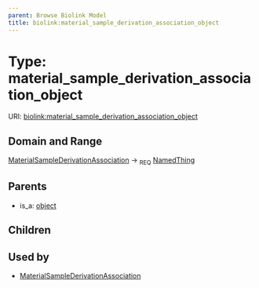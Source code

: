 ```yaml
---
parent: Browse Biolink Model
title: biolink:material_sample_derivation_association_object
---
```


# Type: material_sample_derivation_association_object




URI: [biolink:material_sample_derivation_association_object](https://w3id.org/biolink/vocab/material_sample_derivation_association_object)

## Domain and Range

[MaterialSampleDerivationAssociation](MaterialSampleDerivationAssociation.md) ->  <sub>REQ</sub> [NamedThing](NamedThing.md)

## Parents

 *  is_a: [object](object.md)

## Children


## Used by

 * [MaterialSampleDerivationAssociation](MaterialSampleDerivationAssociation.md)
